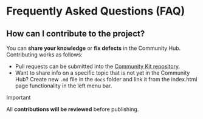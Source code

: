 # Frequently Asked Questions (FAQ)

## How can I contribute to the project?

You can **share your knowledge** or **fix defects** in the Community Hub. Contributing works as follows:

- Pull requests can be submitted into the [Community Kit repository](https://github.com/Cobalt-Strike/community_kit/).
- Want to share info on a specific topic that is not yet in the Community Hub? Create new ```.md``` file in the ```docs``` folder and link it from the index.html page functionality in the left menu bar.

> [!IMPORTANT]
> All **contributions will be reviewed** before publishing.